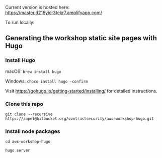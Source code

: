 Current version is hosted here: https://master.d216yicr3tekr7.amplifyapp.com/ 

To run locally:

## Generating the workshop static site pages with Hugo

### Install Hugo

macOS: `brew install hugo`

Windows: `choco install hugo -confirm`

Visit https://gohugo.io/getting-started/installing/ for detailed instructions.


### Clone this repo

`git clone --recursive https://zapel@bitbucket.org/contrastsecurity/aws-workshop-hugo.git`

### Install node packages

`cd aws-workshop-hugo`

`hugo server`

